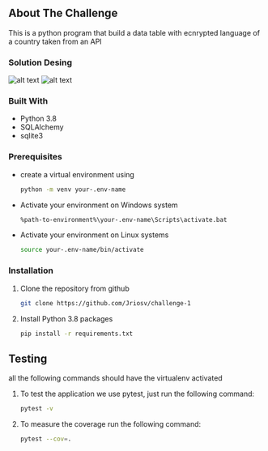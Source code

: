 ## About The Challenge
This is a python program that build a data table with ecnrypted language of a country taken from an API

### Solution Desing
![alt text](https://drive.google.com/file/d/1-qmR1al-wHF5_-gZlVbq8_OqelZHwjpk/view?usp=sharing)
![alt text](https://drive.google.com/file/d/1aJD580SqfhfmtLzN8qkH16WMQVBYjPaI/view?usp=sharing)


### Built With
* Python 3.8
* SQLAlchemy
* sqlite3


### Prerequisites

* create a virtual environment using 
  ```sh
  python -m venv your-.env-name
  ```
* Activate your environment on Windows system
  ```sh
  %path-to-environment%\your-.env-name\Scripts\activate.bat
  ```
* Activate your environment on Linux systems
  ```sh
  source your-.env-name/bin/activate
  ```

### Installation
1. Clone the repository from github
   ```sh
   git clone https://github.com/Jriosv/challenge-1
   ```
2. Install Python 3.8 packages
   ```sh
   pip install -r requirements.txt


## Testing
all the following commands should have the virtualenv activated

1. To test the application we use pytest, just run the following command:
   ```sh
   pytest -v
   ```
2. To measure the coverage run the following command:
   ```sh
   pytest --cov=.



